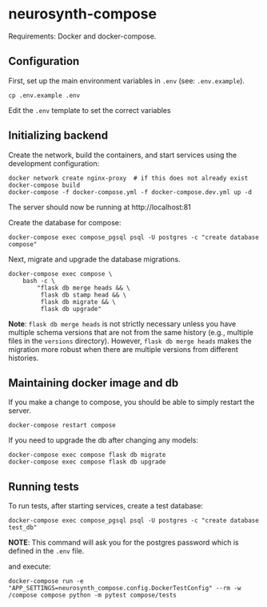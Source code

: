 # neurosynth-compose

Requirements: Docker and docker-compose.

## Configuration
First, set up the main environment variables in `.env` (see: `.env.example`).

    cp .env.example .env

Edit the `.env` template to set the correct variables

## Initializing backend
Create the network, build the containers, and start services using the development configuration:

    docker network create nginx-proxy  # if this does not already exist
    docker-compose build
    docker-compose -f docker-compose.yml -f docker-compose.dev.yml up -d

The server should now be running at http://localhost:81

Create the database for compose:

    docker-compose exec compose_pgsql psql -U postgres -c "create database compose"

Next, migrate and upgrade the database migrations.

    docker-compose exec compose \
        bash -c \
            "flask db merge heads && \
             flask db stamp head && \
             flask db migrate && \
             flask db upgrade"

**Note**: `flask db merge heads` is not strictly necessary
unless you have multiple schema versions that are not from the same history
(e.g., multiple files in the `versions` directory).
However, `flask db merge heads` makes the migration more robust
when there are multiple versions from different histories.


## Maintaining docker image and db
If you make a change to compose, you should be able to simply restart the server.

    docker-compose restart compose

If you need to upgrade the db after changing any models:

    docker-compose exec compose flask db migrate
    docker-compose exec compose flask db upgrade


## Running tests
To run tests, after starting services, create a test database:

    docker-compose exec compose_pgsql psql -U postgres -c "create database test_db"

**NOTE**: This command will ask you for the postgres password which is defined
in the `.env` file.

and execute:

    docker-compose run -e "APP_SETTINGS=neurosynth_compose.config.DockerTestConfig" --rm -w /compose compose python -m pytest compose/tests
